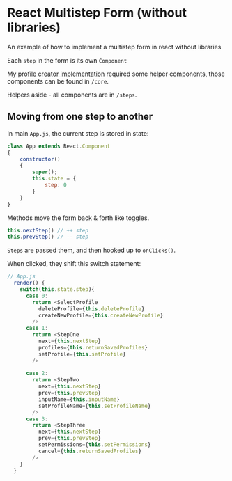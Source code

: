# React Multistep Form (without libraries)

An example of how to implement a multistep form in react without libraries

Each `step` in the form is its own `Component`

My <a href="https://whimsical-salamander-7e72fa.netlify.app/" target="_blank">profile creator implementation</a> required some helper components, those components can be found in `/core`.

Helpers aside - all components are in `/steps`.

## Moving from one step to another

In main `App.js`, the current step is stored in state:

```js
class App extends React.Component 
{
    constructor()
    {
        super();
        this.state = {
            step: 0
        }
    }
}
```

Methods move the form back & forth like toggles.

```js
this.nextStep() // ++ step
this.prevStep() // -- step
```

`Steps` are passed them, and then hooked up to `onClicks()`.

When clicked, they shift this switch statement:

```js
// App.js
  render() {
    switch(this.state.step){
      case 0:
        return <SelectProfile 
          deleteProfile={this.deleteProfile} 
          createNewProfile={this.createNewProfile}
        />
      case 1:
        return <StepOne 
          next={this.nextStep} 
          profiles={this.returnSavedProfiles} 
          setProfile={this.setProfile} 
        />
          
      case 2:
        return <StepTwo 
          next={this.nextStep} 
          prev={this.prevStep}
          inputName={this.inputName}
          setProfileName={this.setProfileName}
        />
      case 3:
        return <StepThree 
          next={this.nextStep} 
          prev={this.prevStep}
          setPermissions={this.setPermissions}
          cancel={this.returnSavedProfiles}
        />
    }
  }
```
